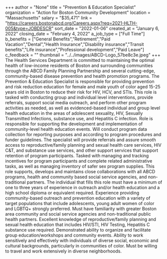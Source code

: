 +++
author = "None"
title = "Prevention & Education Specialist"
organization = "Action for Boston Community Development"
location = "Massachusetts"
salary = "$35,471"
link = "https://careers.bostonabcd.org/Careers.aspx?req=2021-HLTH-005&type=JOBDESCR"
sort_date = "2022-01-06"
created_at = "January 6, 2022"
closing_date = "February 4, 2022"
a_job_type = ["Full Time"]
b_benefits = ["General Benefits","Retirement","Paid Vacation","Dental","Health Insurance","Disability insurance","Transit benefits","Life insurance","Professional development","Paid Leave"]
c_feedback = ""
thumbnail = "../../images/ABCD-Logo_57be8c3e.jpeg"
+++
The Health Services Department is committed to maintaining the optimal health of low-income residents of Boston and surrounding communities through the ABCD Family Planning Partnership and several cutting-edge, community-based disease prevention and health promotion programs. The Prevention & Education Specialist is responsible for providing prevention and risk reduction education for female and male youth of color aged 15-25 years old in Boston to reduce their risk for HIV, HCV, and STIs. This role is tasked with conducting group and individual level interventions, provide referrals, support social media outreach, and perform other program activities as needed, as well as evidenced-based individual and group level health education in the areas of adolescent sexuality, HIV, Sexually Transmitted Infections, substance use, and Hepatitis C infection. Role is responsible for supporting the development and implementation of community-level health education events. Will conduct program data collection for reporting purposes and according to program procedures and funder guidelines. The specialist will provide referrals and assure smooth access to reproductive/family planning and sexual health care services, HIV C&T, and substance use services, and other support services that support retention of program participants. Tasked with managing and tracking incentives for program participants and complete related administrative tasks, as well as managing inventory of safer sex program supplies.
This role supports, develops and maintains close collaborations with all ABCD programs, health and community based social service agencies, and non-traditional partners. The individual that fills this role must have a minimum of one to three years of experience in outreach and/or health education and a high school diploma or equivalent required. Experience providing community-based outreach and prevention education with a variety of target populations that include adolescents, young adult women of color and LGBTQ+ strongly preferred.
Must have familiarity with greater Boston area community and social service agencies and non-traditional public health partners. Excellent knowledge of reproductive/family planning and sexual health education that includes HIV/STI, HIV Testing, Hepatitis C substance use required. Demonstrated ability to organize and facilitate group education/workshops and community events. Ability to work sensitively and effectively with individuals of diverse social, economic and cultural backgrounds, particularly in communities of color. Must be willing to travel and work extensively in diverse neighborhoods.